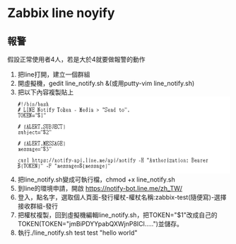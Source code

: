 # Zabbix line noyify

## 報警
假設正常使用者4人，若是大於4就要做報警的動作

1. 把line打開，建立一個群組
2. 開虛擬機，gedit line_notify.sh &(或用putty-vim line_notify.sh)  
3. 把以下內容複製貼上  
![image](https://github.com/fairy042026/109-linux-/blob/main/0616%E4%B8%8A%E8%AA%B2%E5%85%A7%E5%AE%B9/06162.PNG)  
4. 把line_notify.sh變成可執行檔，chmod +x line_notify.sh
5. 到line的環境申請，開啟 https://notify-bot.line.me/zh_TW/
6. 登入，點名字，選取個人頁面-發行權杖-權杖名稱:zabbix-test(隨便寫)-選擇接收群組-發行
7. 把權杖複製，回到虛擬機編輯line_notify.sh，把TOKEN="$1"改成自己的TOKEN(TOKEN="jmBiPDYYpabQXWjnP8ICl.....")並儲存。
8. 執行./line_notify.sh test test "hello world"
